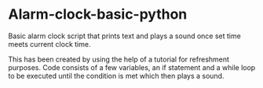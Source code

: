 # Alarm-clock-basic-python

Basic alarm clock script that prints text and plays a sound once set time meets current clock time.

This has been created by using the help of a tutorial for refreshment purposes. Code consists of a few variables, an if statement and a while loop to be executed until the condition is met which then plays a sound.
